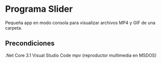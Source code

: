 # Programa Slider

Pequeña app en modo consola para visualizar archivos MP4 y GIF de una carpeta.

## Precondiciones

.Net Core 3.1
Visual Studio Code
mpv (reproductor multimedia en MSDOS)

